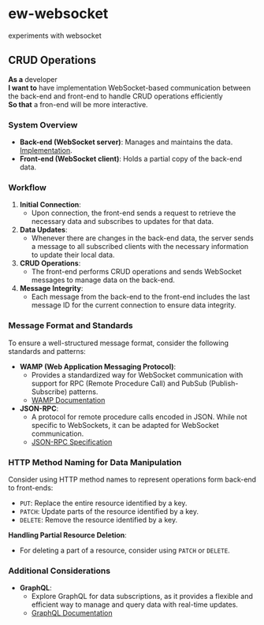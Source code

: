 # ew-websocket
experiments with websocket

## CRUD Operations
**As a** developer\
**I want to** have implementation WebSocket-based communication between the back-end and front-end to handle CRUD operations efficiently\
**So that** a fron-end will be more interactive.
### System Overview
- **Back-end (WebSocket server)**: Manages and maintains the data. [Implementation](https://github.com/Ring-r/ew-websocket-back).
- **Front-end (WebSocket client)**: Holds a partial copy of the back-end data.
### Workflow
1. **Initial Connection**:
	- Upon connection, the front-end sends a request to retrieve the necessary data and subscribes to updates for that data.
2. **Data Updates**:
	- Whenever there are changes in the back-end data, the server sends a message to all subscribed clients with the necessary information to update their local data.
3. **CRUD Operations**:
	- The front-end performs CRUD operations and sends WebSocket messages to manage data on the back-end.
4. **Message Integrity**:
	- Each message from the back-end to the front-end includes the last message ID for the current connection to ensure data integrity.
### Message Format and Standards
To ensure a well-structured message format, consider the following standards and patterns:
- **WAMP (Web Application Messaging Protocol)**:
	- Provides a standardized way for WebSocket communication with support for RPC (Remote Procedure Call) and PubSub (Publish-Subscribe) patterns.
    - [WAMP Documentation](https://wamp-proto.org/)
- **JSON-RPC**:
	- A protocol for remote procedure calls encoded in JSON. While not specific to WebSockets, it can be adapted for WebSocket communication.
    - [JSON-RPC Specification](https://www.jsonrpc.org/)
### HTTP Method Naming for Data Manipulation
Consider using HTTP method names to represent operations form back-end to front-ends:
- `PUT`: Replace the entire resource identified by a key.
- `PATCH`: Update parts of the resource identified by a key.
- `DELETE`: Remove the resource identified by a key.

**Handling Partial Resource Deletion**:
- For deleting a part of a resource, consider using `PATCH` or `DELETE`.
### Additional Considerations
- **GraphQL**:
    - Explore GraphQL for data subscriptions, as it provides a flexible and efficient way to manage and query data with real-time updates.
    - [GraphQL Documentation](https://graphql.org/)

